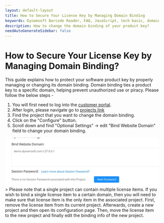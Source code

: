 ```yaml
---
layout: default-layout
title: How to Secure Your License Key by Managing Domain Binding
keywords: Dynamsoft Barcode Reader, FAQ, JavaScript, tech basic, domain binding, product key
description: How to change the domain binding of your product key?
needAutoGenerateSidebar: false
---
```


# How to Secure Your License Key by Managing Domain Binding?

This guide explains how to protect your software product key by properly managing or changing its domain binding. Domain binding ties a product key to a specific domain, helping prevent unauthorized use or piracy. Please follow the below steps -
  1. You will first need to log into the [customer portal](https://www.dynamsoft.com/customer/index).
  2. After login, please navigate go to [projects link](https://www.dynamsoft.com/lts/index.html#/handshakeCodes)
  3. Find the project that you want to change the domain binding.
  4. Click on the "Configure" button.
  5. Scroll down and find "Optional Settings" -> edit "Bind Website Domain" field to change your domain binding.
  <img src="../assets/domain_binding.jpg" alt="domain_binding" />
 > Please note that a single project can contain multiple license items. If you wish to bind a single license item to a certain domain, then you will need to make sure that license item is the only item in the associated project. First, remove the license item from its current project. Afterwards, create a new project and then open its configuration page. Then, move the license item to the new project and finally edit the binding info of the new project.
